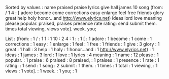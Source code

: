 Sorted by values :
name praised praise lyrics give hall james 10 song (from: / 1 4 : [ adore become come corrections easy enlarge feel free friends glory great help holy honor...and http://www.elyrics.net) ideas lord love meaning please popular. praised, praises presence rate rating: send submit them. times total viewing, views vote]. week. you; 

List :
(from: : 1
/ : 1
1 : 1
10 : 2
4 : 1
: : 1
[ : 1
adore : 1
become : 1
come : 1
corrections : 1
easy : 1
enlarge : 1
feel : 1
free : 1
friends : 1
give : 3
glory : 1
great : 1
hall : 3
help : 1
holy : 1
honor...and : 1
http://www.elyrics.net) : 1
ideas : 1
james : 3
lord : 1
love : 1
lyrics : 4
meaning : 1
name : 12
please : 1
popular. : 1
praise : 6
praised : 8
praised, : 1
praises : 1
presence : 1
rate : 1
rating: : 1
send : 1
song : 2
submit : 1
them. : 1
times : 1
total : 1
viewing, : 1
views : 1
vote]. : 1
week. : 1
you; : 1
